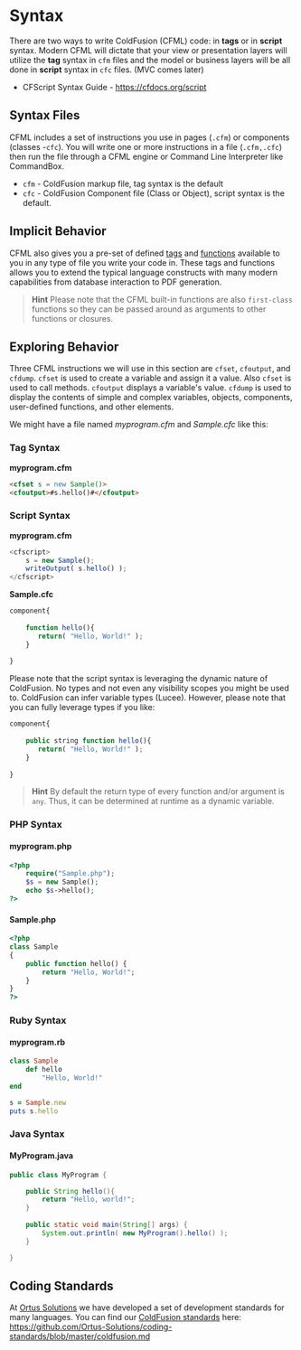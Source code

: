 # Syntax

There are two ways to write ColdFusion (CFML) code: in **tags** or in **script** syntax.  Modern CFML will dictate that your view or presentation layers will utilize the **tag** syntax in `cfm` files and the model or business layers will be all done in **script** syntax in `cfc` files. (MVC comes later)

* CFScript Syntax Guide - https://cfdocs.org/script

## Syntax Files
CFML includes a set of instructions you use in pages (`.cfm`) or components (classes -`cfc`). You will write one or more instructions in a file (`.cfm,.cfc`) then run the file through a CFML engine or Command Line Interpreter like CommandBox.

 * `cfm` - ColdFusion markup file, tag syntax is the default
 * `cfc` - ColdFusion Component file (Class or Object), script syntax is the default. 
 
## Implicit Behavior

CFML also gives you a pre-set of defined [tags](https://cfdocs.org/tags) and [functions](https://cfdocs.org/functions) available to you in any type of file you write your code in.  These tags and functions allows you to extend the typical language constructs with many modern capabilities from database interaction to PDF generation.  

> **Hint** Please note that the CFML built-in functions are also `first-class` functions so they can be passed around as arguments to other functions or closures.


## Exploring Behavior

Three CFML instructions we will use in this section are `cfset`, `cfoutput`, and `cfdump`. `cfset` is used to create a variable and assign it a value. Also `cfset` is used to call methods. `cfoutput` displays a variable's value. `cfdump` is used to display the contents of simple and complex variables, objects, components, user-defined functions, and other elements.

We might have a file named _myprogram.cfm_ and _Sample.cfc_ like this:

### Tag Syntax

**myprogram.cfm**

```html
<cfset s = new Sample()>
<cfoutput>#s.hello()#</cfoutput>
```
### Script Syntax

**myprogram.cfm**

```js
<cfscript>
    s = new Sample();
    writeOutput( s.hello() );
</cfscript>
```


**Sample.cfc**

```js
component{
    
    function hello(){
       return( "Hello, World!" );
    }
    
}
```

Please note that the script syntax is leveraging the dynamic nature of ColdFusion.  No types and not even any visibility scopes you might be used to. ColdFusion can infer variable types (Lucee).  However, please note that you can fully leverage types if you like:

```js
component{
    
    public string function hello(){
       return( "Hello, World!" );
    }
    
}
```

> **Hint** By default the return type of every function and/or argument is `any`. Thus, it can be determined at runtime as a dynamic variable.



### PHP Syntax

#### myprogram.php

```php
<?php
    require("Sample.php");
    $s = new Sample();
    echo $s->hello();
?>
```

#### Sample.php

```php
<?php
class Sample
{
    public function hello() {
        return "Hello, World!";
    }
}
?>
```

### Ruby Syntax

#### myprogram.rb

```rb
class Sample
    def hello
        "Hello, World!"
end

s = Sample.new
puts s.hello
```

### Java Syntax


#### MyProgram.java

```java
public class MyProgram {

	public String hello(){
		return "Hello, world!";
	}
	
	public static void main(String[] args) {
		System.out.println( new MyProgram().hello() );
	}

}
```

## Coding Standards

At [Ortus Solutions](https://www.ortussolutions.com) we have developed a set of development standards for many languages.  You can find our [ColdFusion standards](https://github.com/Ortus-Solutions/coding-standards/blob/master/coldfusion.md) here: https://github.com/Ortus-Solutions/coding-standards/blob/master/coldfusion.md